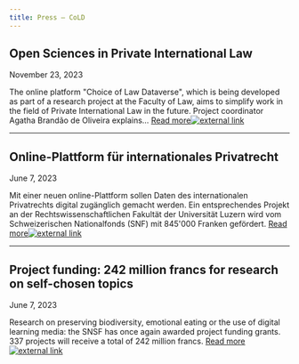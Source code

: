 ```yaml
---
title: Press — CoLD
---
```


## Open Sciences in Private International Law

November 23, 2023

The online platform "Choice of Law Dataverse", which is being developed as part of a research project at the Faculty of Law, aims to simplify work in the field of Private International Law in the future. Project coordinator Agatha Brandão de Oliveira explains… <a href="https://www.unilu.ch/en/news/open-science-im-internationalen-privatrecht-8079/" target="_blank">Read more<img
    src="https://choiceoflawdataverse.blob.core.windows.net/assets/external_link.svg"
    alt="external link"
    class="external-link-icon"
  /></a>

---

## Online-Plattform für internationales Privatrecht

June 7, 2023

Mit einer neuen online-Plattform sollen Daten des internationalen Privatrechts digital zugänglich gemacht werden. Ein entsprechendes Projekt an der Rechtswissenschaftlichen Fakultät der Universität Luzern wird vom Schweizerischen Nationalfonds (SNF) mit 845'000 Franken gefördert. <a href="https://www.unilu.ch/news/online-plattform-fuer-internationales-privatrecht-7653/" target="_blank">Read more<img
    src="https://choiceoflawdataverse.blob.core.windows.net/assets/external_link.svg"
    alt="external link"
    class="external-link-icon"
  /></a>

---

## Project funding: 242 million francs for research on self-chosen topics

June 7, 2023

Research on preserving biodiversity, emotional eating or the use of digital learning media: the SNSF has once again awarded project funding grants. 337 projects will receive a total of 242 million francs. <a href="https://www.snf.ch/en/ckAW2GIICmVebi46/news/project-funding-242-million-francs-for-research-on-self-chosen-topics" target="_blank">Read more<img
    src="https://choiceoflawdataverse.blob.core.windows.net/assets/external_link.svg"
    alt="external link"
    class="external-link-icon"
  /></a>
